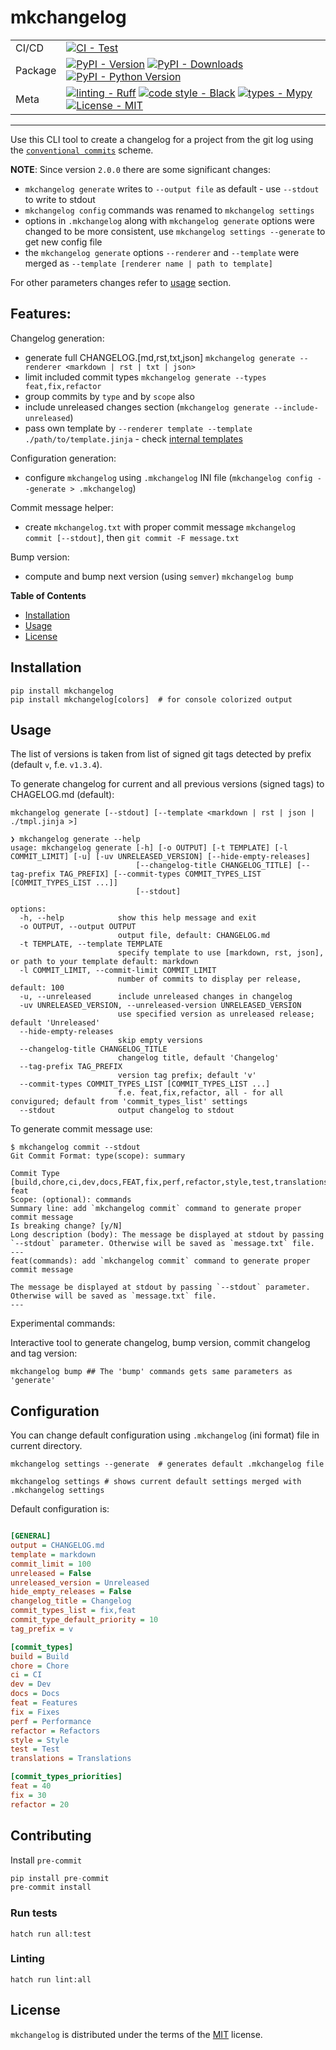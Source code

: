 # mkchangelog

<div align="center">

|         |                                                                                                                                                                                                                                                                                                                                                                                                                                                                                                  |
| ------- | ------------------------------------------------------------------------------------------------------------------------------------------------------------------------------------------------------------------------------------------------------------------------------------------------------------------------------------------------------------------------------------------------------------------------------------------------------------------------------------------------ |
| CI/CD   | [![CI - Test](https://github.com/onjin/mkchangelog/actions/workflows/test.yml/badge.svg)](https://github.com/onjin/mkchangelog/actions/workflows/test.yml)                                                                                                                                                                                                                                                                                                                                       |
| Package | [![PyPI - Version](https://img.shields.io/pypi/v/mkchangelog.svg?logo=pypi&label=PyPI&logoColor=gold)](https://pypi.org/project/mkchangelog/) [![PyPI - Downloads](https://img.shields.io/pypi/dm/mkchangelog.svg?color=blue&label=Downloads&logo=pypi&logoColor=gold)](https://pypi.org/project/mkchangelog/) [![PyPI - Python Version](https://img.shields.io/pypi/pyversions/mkchangelog.svg?logo=python&label=Python&logoColor=gold)](https://pypi.org/project/mkchangelog/)                 |
| Meta    | [![linting - Ruff](https://img.shields.io/endpoint?url=https://raw.githubusercontent.com/astral-sh/ruff/main/assets/badge/v2.json)](https://github.com/astral-sh/ruff) [![code style - Black](https://img.shields.io/badge/code%20style-black-000000.svg)](https://github.com/psf/black) [![types - Mypy](https://img.shields.io/badge/types-Mypy-blue.svg)](https://github.com/python/mypy) [![License - MIT](https://img.shields.io/badge/license-MIT-9400d3.svg)](https://spdx.org/licenses/) |

</div>

---

Use this CLI tool to create a changelog for a project from the git log using the [`conventional commits`](https://www.conventionalcommits.org/en/v1.0.0/) scheme.


**NOTE**: Since version `2.0.0` there are some significant changes:
- `mkchangelog generate` writes to `--output file` as default - use `--stdout` to write to stdout
- `mkchangelog config` commands was renamed to `mkchangelog settings`
- options in `.mkchangelog` along with `mkchangelog generate` options were changed to be more consistent, use `mkchangelog settings --generate` to get new config file
- the `mkchangelog generate` options `--renderer` and `--template` were merged as `--template [renderer name | path to template]`

For other parameters changes refer to [usage](#usage) section.

## Features:


Changelog generation:
- generate full CHANGELOG.[md,rst,txt,json] `mkchangelog generate --renderer <markdown | rst | txt | json>`
- limit included commit types `mkchangelog generate --types feat,fix,refactor`
- group commits by `type` and by `scope` also
- include unreleased changes section (`mkchangelog generate --include-unreleased`)
- pass own template by `--renderer template --template ./path/to/template.jinja` - check [internal templates](https://github.com/onjin/mkchangelog/blob/master/mkchangelog/templates/)

Configuration generation:
- configure `mkchangelog` using `.mkchangelog` INI file (`mkchangelog config --generate > .mkchangelog`)

Commit message helper:
- create `mkchangelog.txt` with proper commit message `mkchangelog commit [--stdout]`, then `git commit -F message.txt`

Bump version:
- compute and bump next version (using `semver`) `mkchangelog bump`

**Table of Contents**

- [Installation](#installation)
- [Usage](#usage)
- [License](#license)

## Installation

```console
pip install mkchangelog
pip install mkchangelog[colors]  # for console colorized output
```

## Usage

The list of versions is taken from list of signed git tags detected by prefix (default `v`, f.e. `v1.3.4`).

To generate changelog for current and all previous versions (signed tags) to CHAGELOG.md (default):

```console
mkchangelog generate [--stdout] [--template <markdown | rst | json | ./tmpl.jinja >]
```

```console
❯ mkchangelog generate --help
usage: mkchangelog generate [-h] [-o OUTPUT] [-t TEMPLATE] [-l COMMIT_LIMIT] [-u] [-uv UNRELEASED_VERSION] [--hide-empty-releases]
                            [--changelog-title CHANGELOG_TITLE] [--tag-prefix TAG_PREFIX] [--commit-types COMMIT_TYPES_LIST [COMMIT_TYPES_LIST ...]]
                            [--stdout]

options:
  -h, --help            show this help message and exit
  -o OUTPUT, --output OUTPUT
                        output file, default: CHANGELOG.md
  -t TEMPLATE, --template TEMPLATE
                        specify template to use [markdown, rst, json], or path to your template default: markdown
  -l COMMIT_LIMIT, --commit-limit COMMIT_LIMIT
                        number of commits to display per release, default: 100
  -u, --unreleased      include unreleased changes in changelog
  -uv UNRELEASED_VERSION, --unreleased-version UNRELEASED_VERSION
                        use specified version as unreleased release; default 'Unreleased'
  --hide-empty-releases
                        skip empty versions
  --changelog-title CHANGELOG_TITLE
                        changelog title, default 'Changelog'
  --tag-prefix TAG_PREFIX
                        version tag prefix; default 'v'
  --commit-types COMMIT_TYPES_LIST [COMMIT_TYPES_LIST ...]
                        f.e. feat,fix,refactor, all - for all convigured; default from 'commit_types_list' settings
  --stdout              output changelog to stdout
```

To generate commit message use:

```console
$ mkchangelog commit --stdout
Git Commit Format: type(scope): summary

Commit Type [build,chore,ci,dev,docs,FEAT,fix,perf,refactor,style,test,translations]: feat
Scope: (optional): commands
Summary line: add `mkchangelog commit` command to generate proper commit message
Is breaking change? [y/N]
Long description (body): The message be displayed at stdout by passing `--stdout` parameter. Otherwise will be saved as `message.txt` file.
---
feat(commands): add `mkchangelog commit` command to generate proper commit message

The message be displayed at stdout by passing `--stdout` parameter. Otherwise will be saved as `message.txt` file.
---
```

Experimental commands:

Interactive tool to generate changelog, bump version, commit changelog and tag version:

```console
mkchangelog bump ## The 'bump' commands gets same parameters as 'generate'
```

## Configuration

You can change default configuration using `.mkchangelog` (ini format) file in current directory.

```console
mkchangelog settings --generate  # generates default .mkchangelog file
```

```console
mkchangelog settings # shows current default settings merged with .mkchangelog settings
```

Default configuration is:
```ini

[GENERAL]
output = CHANGELOG.md
template = markdown
commit_limit = 100
unreleased = False
unreleased_version = Unreleased
hide_empty_releases = False
changelog_title = Changelog
commit_types_list = fix,feat
commit_type_default_priority = 10
tag_prefix = v

[commit_types]
build = Build
chore = Chore
ci = CI
dev = Dev
docs = Docs
feat = Features
fix = Fixes
perf = Performance
refactor = Refactors
style = Style
test = Test
translations = Translations

[commit_types_priorities]
feat = 40
fix = 30
refactor = 20
```

## Contributing

Install `pre-commit`

```python
pip install pre-commit
pre-commit install
```

### Run tests

```console
hatch run all:test
```

### Linting

```console
hatch run lint:all
```

## License

`mkchangelog` is distributed under the terms of the [MIT](https://spdx.org/licenses/MIT.html) license.
